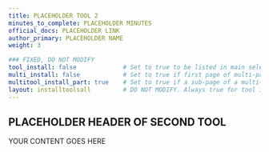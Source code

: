```yaml
---
title: PLACEHOLDER TOOL 2
minutes_to_complete: PLACEHOLDER MINUTES
official_docs: PLACEHOLDER LINK
author_primary: PLACEHOLDER NAME
weight: 3

### FIXED, DO NOT MODIFY
tool_install: false             # Set to true to be listed in main selection page, else false
multi_install: false            # Set to true if first page of multi-page article, else false
multitool_install_part: true    # Set to true if a sub-page of a multi-page article, else false
layout: installtoolsall         # DO NOT MODIFY. Always true for tool install articles
---
```


## PLACEHOLDER HEADER OF SECOND TOOL
YOUR CONTENT GOES HERE
